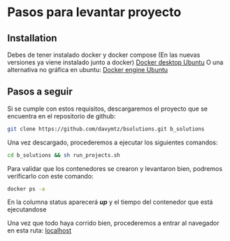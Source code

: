 # Pasos para levantar proyecto

## Installation
Debes de tener instalado docker[]() y docker compose (En las nuevas versiones ya viene instalado junto a docker)
[Docker desktop Ubuntu](https://docs.docker.com/desktop/install/linux-install/)
O una alternativa no gráfica en ubuntu: [Docker engine Ubuntu](https://docs.docker.com/engine/install/ubuntu/)

## Pasos a seguir
Si se cumple con estos requisitos, descargaremos el proyecto que se encuentra en el repositorio de github:
```bash
git clone https://github.com/davymtz/bsolutions.git b_solutions
```
Una vez descargado, procederemos a ejecutar los siguientes comandos:

```bash
cd b_solutions && sh run_projects.sh
```
Para validar que los contenedores se crearon y levantaron bien, podremos verificarlo con este comando:
```bash
docker ps -a
```
En la columna status aparecerá **_up_** y el tiempo del contenedor que está ejecutandose

Una vez que todo haya corrido bien, procederemos a entrar al navegador en esta ruta: [localhost](http://localhost)